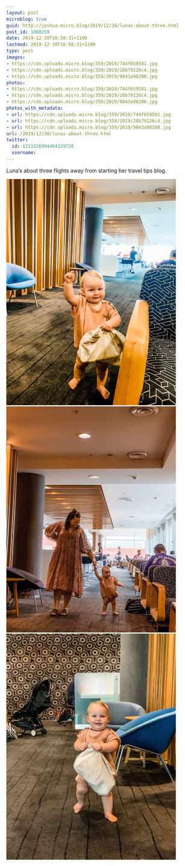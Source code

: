 ```yaml
---
layout: post
microblog: true
guid: http://joshua.micro.blog/2019/12/30/lunas-about-three.html
post_id: 1008259
date: 2019-12-30T16:58:31+1100
lastmod: 2019-12-30T16:58:31+1100
type: post
images:
- https://cdn.uploads.micro.blog/359/2019/744f659581.jpg
- https://cdn.uploads.micro.blog/359/2019/28b79126c4.jpg
- https://cdn.uploads.micro.blog/359/2019/9843a98200.jpg
photos:
- https://cdn.uploads.micro.blog/359/2019/744f659581.jpg
- https://cdn.uploads.micro.blog/359/2019/28b79126c4.jpg
- https://cdn.uploads.micro.blog/359/2019/9843a98200.jpg
photos_with_metadata:
- url: https://cdn.uploads.micro.blog/359/2019/744f659581.jpg
- url: https://cdn.uploads.micro.blog/359/2019/28b79126c4.jpg
- url: https://cdn.uploads.micro.blog/359/2019/9843a98200.jpg
url: /2019/12/30/lunas-about-three.html
twitter:
  id: 1211526994464329728
  username: 
---
```

Luna’s about three flights away from starting her travel tips blog.

<img src="uploads/2019/744f659581.jpg" width="450" height="600" alt="" /><img src="uploads/2019/28b79126c4.jpg" width="450" height="600" alt="" /><img src="uploads/2019/9843a98200.jpg" width="450" height="600" alt="" />
